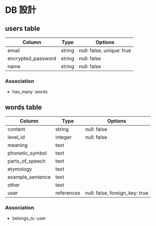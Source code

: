 # DB 設計

## users table

| Column             | Type                | Options                   |
|--------------------|---------------------|---------------------------|
| email              | string              | null: false, unique: true |
| encrypted_password | string              | null: false               |
| name               | string              | null: false               |


### Association

* has_many :words

## words table

| Column                              | Type       | Options                        |
|-------------------------------------|------------|--------------------------------|
| content                             | string     | null: false                    |
| level_id                            | integer    | null: false                    |
| meaning                             | text       |                                |
| phonetic_symbol                     | text       |                                |
| parts_of_speech                     | text       |                                |
| etymology                           | text       |                                |
| example_sentence                    | text       |                                |
| other                               | text       |                                |
| user                                | references | null: false, foreign_key: true |

### Association

- belongs_to :user
